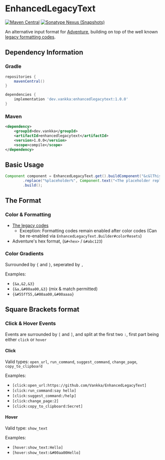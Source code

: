 # EnhancedLegacyText
[![Maven Central](https://img.shields.io/maven-central/v/dev.vankka/enhancedlegacytext?label=release)](https://search.maven.org/search?q=g:dev.vankka%20a:enhancedlegacytext)
[![Sonatype Nexus (Snapshots)](https://img.shields.io/nexus/s/dev.vankka/enhancedlegacytext?label=dev&server=https%3A%2F%2Fs01.oss.sonatype.org)](https://s01.oss.sonatype.org/#view-repositories;snapshots~browsestorage~dev)

An alternative input format for [Adventure](https://github.com/KyoriPowered/adventure), 
building on top of the well known [legacy formatting codes](https://minecraft.fandom.com/wiki/Formatting_codes).

## Dependency Information
### Gradle
```groovy
repositories {
    mavenCentral()
}

dependencies {
    implementation 'dev.vankka:enhancedlegacytext:1.0.0'
}
```

### Maven
```xml
<dependency>
    <groupId>dev.vankka</groupId>
    <artifactId>enhancedlegacytext</artifactId>
    <version>1.0.0</version>
    <scope>compile</scope>
</dependency>
```

## Basic Usage
```java
Component component = EnhancedLegacyText.get().buildComponent("&c&lThis is red, [click:open_url:https://github.com]this is clickable, this %placeholder% got replaced")
        .replace("%placeholder%", Component.text("<The placeholder replacement>").color(NamedTextColor.GREEN))
        .build();
```

## The Format

### Color & Formatting

- [The legacy codes](https://minecraft.fandom.com/wiki/Formatting_codes)
  + Exception: Formatting codes remain enabled after color codes (Can be re-enabled via `EnhancedLegacyText.Builder#colorResets`)
- Adventure's hex format, (`&#<hex>` / `&#abc123`)

### Color Gradients

Surrounded by `{` and `}`, seperated by `,` 

Examples: 
- `{&a,&2,&3}`
- `{&a,&#00aa00,&3}` (mix & match permitted)
- `{&#55ff55,&#00aa00,&#00aaaa}`

## Square Brackets format

### Click & Hover Events

Events are surrounded by `[` and `]`, and split at the first two `:`, first part being either `click` or `hover`

#### Click

Valid types: `open_url`, `run_command`, `suggest_command`, `change_page`, `copy_to_clipboard`

Examples:
- `[click:open_url:https://github.com/Vankka/EnhancedLegacyText]`
- `[click:run_command:say hello]`
- `[click:suggest_command:/help]`
- `[click:change_page:2]`
- `[click:copy_to_clipboard:Secret]`

#### Hover

Valid type: `show_text`

Examples:
- `[hover:show_text:Hello]`
- `[hover:show_text:&#00aa00Hello]`
